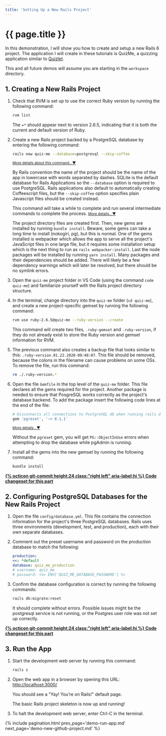 ```yaml
---
title: 'Setting Up a New Rails Project'
---
```


# {{ page.title }}

In this demonstration, I will show you how to create and setup a new Rails 6 project. The application I will create in these tutorials is QuizMe, a quizzing application similar to [Quizlet](https://quizlet.com/).

This and all future demos will assume you are starting in the `workspace` directory.

## 1. Creating a New Rails Project

1. Check that RVM is set up to use the correct Ruby version by running the following command:

    ```bash
    rvm list
    ```
  
    The `=*` should appear next to version 2.6.5, indicating that it is both the current and default version of Ruby.

1. Create a new Rails project backed by a PostgreSQL database by entering the following command:

    ```bash
    rails new quiz-me --database=postgresql --skip-coffee
    ```

    <span class="ml-2 text-nowrap"><small><a class="text-muted" data-toggle="collapse" href="#moreDetails1-3a" role="button" aria-expanded="false" aria-controls="moreDetails1-3a">More details about this command...▼</a></small></span>

    <div class="collapse" id="moreDetails1-3a">
    <p class="text-muted mr-3 ml-3">
    By Rails convention the name of the project should be the name of the app in lowercase with words separated by dashes. SQLite is the default database for Rails Applications so the <code>--database</code> option is required to use PostgreSQL. Rails applications also default to automatically creating Coffeescript files, but the <code>--skip-coffee</code> option specifies plain Javascript files should be created instead.
    </p>
    </div>

    This command will take a while to complete and run several intermediate commands to complete the process.
    <span class="ml-2 text-nowrap"><small><a class="text-muted" data-toggle="collapse" href="#moreDetails1-3b" role="button" aria-expanded="false" aria-controls="moreDetails1-3b">More details...▼</a></small></span>

    <div class="collapse" id="moreDetails1-3b">
    <p class="text-muted mr-3 ml-3">
    The project directory files are created first. Then, new gems are installed by running <code>bundle install</code>. Beware, some gems can take a long time to install (nokogiri, pg), but this is normal. One of the gems installed is webpacker which allows the app to serve all the project's JavaScript files in one large file, but it requires some installation setup which is the next thing to run as <code>rails webpacker:install</code>. Last the node packages will be installed by running <code>yarn install</code>. Many packages and their dependencies should be added. There will likely be a few dependency warnings which will later be resolved, but there should be no symlink errors.
    </p>
    </div>

1. Open the `quiz-me` project folder in VS Code (using the command `code quiz-me`) and familiarize yourself with the Rails project directory structure.

1. In the terminal, change directory into the `quiz-me` folder (`cd quiz-me`), and create a new project-specific gemset by running the following command:

    ```bash
    rvm use ruby-2.6.5@quiz-me --ruby-version --create
    ```

    This command will create two files, `.ruby-gemset` and `.ruby-version`, if they do not already exist to store the Ruby version and gemset information for RVM.

1. The previous command also creates a backup file that looks similar to this: `.ruby-version.01.22.2020-09:48:07`. This file should be removed, because the colons in the filename can cause problems on some OSs. To remove the file, run this command:

    ```bash
    rm ./.ruby-version.*
    ```

1. Open the file `Gemfile` in the top level of the `quiz-me` folder. This file declares all the gems required for the project. Another package is needed to ensure that PosgreSQL works correctly as the project's database backend. To add the package insert the following code lines at the end of the file:

    ```ruby
    # Disconnects all connections to PostgreSQL db when running rails db:reset
    gem 'pgreset', '~> 0.1.1'
    ```

    <span class="ml-2 text-nowrap"><small><a class="text-muted" data-toggle="collapse" href="#moreDetails1-6" role="button" aria-expanded="false" aria-controls="moreDetails1-6">More details...▼</a></small></span>

    <div class="collapse" id="moreDetails1-6">
    <p class="text-muted mr-3 ml-3">
    Without the <code>pgreset</code> gem, you will get <code>PG::ObjectInUse</code> errors when attempting to drop the database while pgAdmin is running.
    </p>
    </div>

1. Install all the gems into the new gemset by running the following command:

    ```bash
    bundle install
    ```

**[{% octicon git-commit height:24 class:"right left" aria-label:hi %} Code changeset for this part](https://github.com/human-se/quiz-me-2020/commit/006d9aefca56a5ba121462c65be80f1eca1ab614)**

## 2. Configuring PostgreSQL Databases for the New Rails Project

1. Open the file `config/database.yml`. This file contains the connection information for the project's three PostgreSQL databases. Rails uses three environments (development, test, and production), each with their own separate databases.

1. Comment out the preset username and password on the production database to match the following:

    ```yaml
    production:
    <<: *default
    database: quiz_me_production
    # username: quiz_me
    # password: <%= ENV['QUIZ_ME_DATABASE_PASSWORD'] %>
    ```

1. Confirm the database configuration is correct by running the following commands:

    ```bash
    rails db:migrate:reset
    ```

    It should complete without errors. Possible issues might be the postgresql service is not running, or the Postgres user role was not set up correctly.

**[{% octicon git-commit height:24 class:"right left" aria-label:hi %} Code changeset for this part](https://github.com/human-se/quiz-me-2020/commit/1e756bcc643cdab0a104fd975e75a553ef5aefa4)**

## 3. Run the App

1. Start the development web server by running this command:

    ```bash
    rails s
    ```

1. Open the web app in a browser by opening this URL: <http://localhost:3000/>

    You should see a "Yay! You’re on Rails!" default page.

    The basic Rails project skeleton is now up and running!

1. To halt the development web server, enter Ctrl-C in the terminal.

{% include pagination.html prev_page='demo-run-app.md' next_page='demo-new-github-project.md' %}
